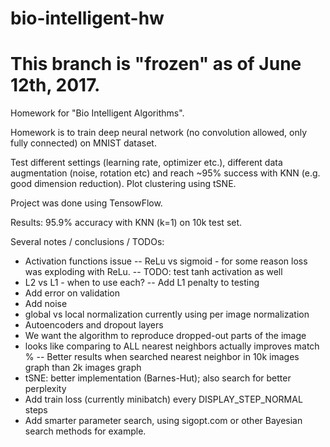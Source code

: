 # bio-intelligent-hw
# This branch is "frozen" as of June 12th, 2017.

Homework for "Bio Intelligent Algorithms".


Homework is to train deep neural network (no convolution allowed, only fully connected) on MNIST dataset.

Test different settings (learning rate, optimizer etc.), different data augmentation (noise, rotation etc) and reach ~95% success with KNN (e.g. good dimension reduction). Plot clustering using tSNE.

Project was done using TensowFlow.

Results:
95.9% accuracy with KNN (k=1) on 10k test set.


Several notes / conclusions / TODOs:
- Activation functions issue
-- ReLu vs sigmoid - for some reason loss was exploding with ReLu.
-- TODO: test tanh activation as well
- L2 vs L1 - when to use each?
-- Add L1 penalty to testing
- Add error on validation
- Add noise
- global vs local normalization
    currently using per image normalization
- Autoencoders and dropout layers
- We want the algorithm to reproduce dropped-out parts of the image
- looks like comparing to ALL nearest neighbors actually improves match %
-- Better results when searched nearest neighbor in 10k images graph than 2k images graph
- tSNE: better implementation (Barnes-Hut); also search for better perplexity
- Add train loss (currently minibatch) every DISPLAY_STEP_NORMAL steps
- Add smarter parameter search, using sigopt.com or other Bayesian search methods for example.
